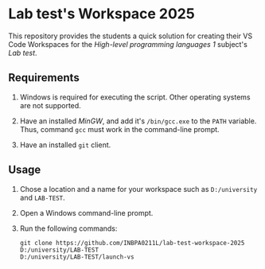 # Lab test's Workspace 2025

This repository provides the students a quick solution for creating their VS Code Workspaces for the *High-level programming languages 1* subject's *Lab test*.

## Requirements

1. Windows is required for executing the script. Other operating systems are not supported.

1. Have an installed *MinGW*, and add it's `/bin/gcc.exe` to the `PATH` variable. Thus, command `gcc` must work in the command-line prompt.

1. Have an installed `git` client.

## Usage

1. Chose a location and a name for your workspace such as `D:/university` and `LAB-TEST`.

1. Open a Windows command-line prompt.

1. Run the following commands:

   ```
   git clone https://github.com/INBPA0211L/lab-test-workspace-2025 D:/university/LAB-TEST
   D:/university/LAB-TEST/launch-vs
   ```
